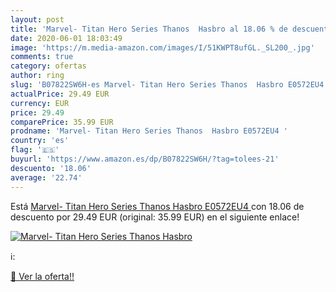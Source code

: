 ```yaml
---
layout: post
title: 'Marvel- Titan Hero Series Thanos  Hasbro al 18.06 % de descuento'
date: 2020-06-01 18:03:49
image: 'https://m.media-amazon.com/images/I/51KWPT8ufGL._SL200_.jpg'
comments: true
category: ofertas
author: ring
slug: 'B07822SW6H-es Marvel- Titan Hero Series Thanos  Hasbro E0572EU4 '
actualPrice: 29.49 EUR
currency: EUR
price: 29.49
comparePrice: 35.99 EUR
prodname: 'Marvel- Titan Hero Series Thanos  Hasbro E0572EU4 '
country: 'es'
flag: '🇪🇸'
buyurl: 'https://www.amazon.es/dp/B07822SW6H/?tag=tolees-21'
descuento: '18.06'
average: '22.74'
---
```


Está [Marvel- Titan Hero Series Thanos  Hasbro E0572EU4 ](https://www.amazon.es/dp/B07822SW6H/?tag=tolees-21) con 18.06 de descuento por 29.49 EUR (original: 35.99 EUR) en el siguiente enlace!

[![Marvel- Titan Hero Series Thanos  Hasbro](https://m.media-amazon.com/images/I/51KWPT8ufGL._SL200_.jpg)](https://www.amazon.es/dp/B07822SW6H/?tag=tolees-21)

ℹ️:


[🛒 Ver la oferta!!](https://www.amazon.es/dp/B07822SW6H/?tag=tolees-21)
